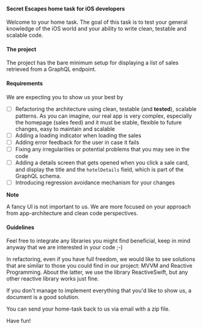 #### Secret Escapes home task for iOS developers

Welcome to your home task. The goal of this task is to test your general knowledge of the iOS world and your ability to write clean, testable and scalable code.

#### The project

The project has the bare minimum setup for displaying a list of sales retrieved from a GraphQL endpoint.

#### Requirements

We are expecting you to show us your best by

- [ ] Refactoring the architecture using clean, testable (and **tested**), scalable patterns. As you can imagine, our real app is very complex, especially the homepage (sales feed) and it must be stable, flexible to future changes, easy to maintain and scalable
- [ ] Adding a loading indicator when loading the sales 
- [ ] Adding error feedback for the user in case it fails
- [ ] Fixing any irregularities or potential problems that you may see in the code 
- [ ] Adding a details screen that gets opened when you click a sale card, and display the title and the `hotelDetails` field, which is part of the GraphQL schema. 
- [ ] Introducing regression avoidance mechanism for your changes

**Note**

A fancy UI is not important to us. We are more focused on your approach from app-architecture and clean code perspectives.

#### Guidelines

Feel free to integrate any libraries you might find beneficial, keep in mind anyway that we are interested in your code ;-)

In refactoring, even if you have full freedom, we would like to see solutions that are similar to those you could find in our project: MVVM and Reactive Programming. About the latter, we use the library ReactiveSwift, but any other reactive library works just fine.

If you don't manage to implement everything that you'd like to show us, a document is a good solution.

You can send your home-task back to us via email with a zip file.

Have fun!
